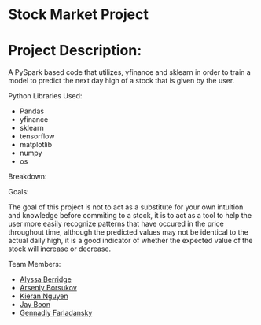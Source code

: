# Stock Market Project

# Project Description:
A PySpark based code that utilizes, yfinance and sklearn in order to train a model to predict the next day high of a stock that is given by the user.

Python Libraries Used:
- Pandas
- yfinance
- sklearn
- tensorflow
- matplotlib
- numpy
- os

Breakdown:


Goals:

The goal of this project is not to act as a substitute for your own intuition and knowledge before commiting to a stock, it is to act as a tool to help the user more easily recognize patterns that have occured in the price throughout time, although the predicted values may not be identical to the actual daily high, it is a good indicator of whether the expected value of the stock will increase or decrease.


Team Members:
- [Alyssa Berridge](https://github.com/A-bearr)
- [Arseniy Borsukov](https://github.com/arzingy)
- [Kieran Nguyen](https://github.com/kieranto1204)
- [Jay Boon](https://github.com/JHBoon)
- [Gennadiy Farladansky](https://github.com/genasha4168)
